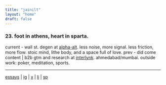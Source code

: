 ```yaml
---
title: "jainilt"
layout: "home"
draft: false
---
```



### 23. foot in athens, heart in sparta. 

current - wall st. degen at [alpha-alt](https://alt-alpha.com/). less noise, more signal. less friction, more flow. stoic mind, lithe body, and a space full of love.  prev - did come content | b2b gtm and research at [interlynk](https://drive.google.com/file/d/1jeBm1kOUqw9ZivE_gQb3sJrQJBH3Emke/view?usp=sharing). ahmedabad/mumbai. outside work: poker, meditation, sports.


---
[essays](/posts/) | [ig](https://www.instagram.com/jaixnil/) | [x](https://x.com/jaixnil) | [li](https://www.linkedin.com/in/jainilthakkar/) | [sp](https://open.spotify.com/user/312qxiidfkyu3d4xzajsyxgjekg4?si=m54JaCcnQ4utmyO8b1ecKg )


